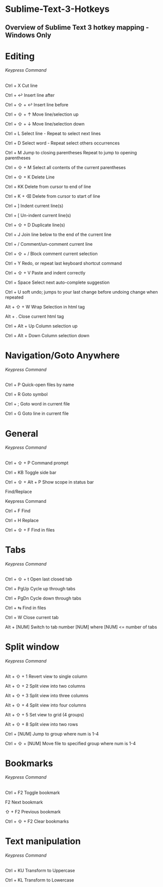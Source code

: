 # Sublime-Text-3-Hotkeys
## Overview of Sublime Text 3 hotkey mapping - Windows Only



# Editing	
###### Keypress	Command
Ctrl + X	Cut line

Ctrl + ↩	Insert line after

Ctrl + ⇧ + ↩	Insert line before

Ctrl + ⇧ + ↑	Move line/selection up

Ctrl + ⇧ + ↓	Move line/selection down

Ctrl + L	Select line - Repeat to select next lines

Ctrl + D	Select word - Repeat select others occurrences

Ctrl + M	Jump to closing parentheses Repeat to jump to opening parentheses

Ctrl + ⇧ + M	Select all contents of the current parentheses

Ctrl + ⇧ + K	Delete Line

Ctrl + KK	Delete from cursor to end of line

Ctrl + K + ⌫	Delete from cursor to start of line

Ctrl + ]	Indent current line(s)

Ctrl + [	Un-indent current line(s)

Ctrl + ⇧ + D	Duplicate line(s)

Ctrl + J	Join line below to the end of the current line

Ctrl + /	Comment/un-comment current line

Ctrl + ⇧ + /	Block comment current selection

Ctrl + Y	Redo, or repeat last keyboard shortcut command

Ctrl + ⇧ + V	Paste and indent correctly

Ctrl + Space	Select next auto-complete suggestion

Ctrl + U	soft undo; jumps to your last change before undoing change when repeated

Alt + ⇧ + W	Wrap Selection in html tag

Alt + .	Close current html tag

Ctrl + Alt + Up	Column selection up

Ctrl + Alt + Down	Column selection down


# Navigation/Goto Anywhere
###### Keypress	Command
Ctrl + P	Quick-open files by name

Ctrl + R	Goto symbol

Ctrl + ;	Goto word in current file

Ctrl + G	Goto line in current file

# General	
###### Keypress	Command
Ctrl + ⇧ + P	Command prompt

Ctrl + KB	Toggle side bar

Ctrl + ⇧ + Alt + P	Show scope in status bar

Find/Replace	

Keypress	Command

Ctrl + F	Find

Ctrl + H	Replace

Ctrl + ⇧ + F	Find in files


# Tabs	
###### Keypress	Command

Ctrl + ⇧ + t	Open last closed tab

Ctrl + PgUp	Cycle up through tabs

Ctrl + PgDn	Cycle down through tabs

Ctrl + ⇆	Find in files

Ctrl + W	Close current tab

Alt + [NUM]	Switch to tab number [NUM] where [NUM] <= number of tabs

# Split window	
###### Keypress	Command
Alt + ⇧ + 1	Revert view to single column

Alt + ⇧ + 2	Split view into two columns

Alt + ⇧ + 3	Split view into three columns

Alt + ⇧ + 4	Split view into four columns

Alt + ⇧ + 5	Set view to grid (4 groups)

Alt + ⇧ + 8	Split view into two rows

Ctrl + [NUM]	Jump to group where num is 1-4

Ctrl + ⇧ + [NUM]	Move file to specified group where num is 1-4

# Bookmarks	
######  Keypress	Command
Ctrl + F2	Toggle bookmark

F2	Next bookmark

⇧ + F2	Previous bookmark

Ctrl + ⇧ + F2	Clear bookmarks

# Text manipulation
###### Keypress	Command
Ctrl + KU	Transform to Uppercase

Ctrl + KL	Transform to Lowercase

